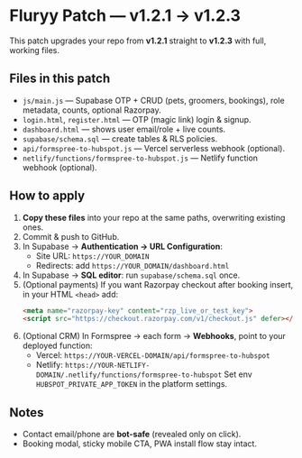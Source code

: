 # Fluryy Patch — v1.2.1 → v1.2.3

This patch upgrades your repo from **v1.2.1** straight to **v1.2.3** with full, working files.

## Files in this patch
- `js/main.js` — Supabase OTP + CRUD (pets, groomers, bookings), role metadata, counts, optional Razorpay.
- `login.html`, `register.html` — OTP (magic link) login & signup.
- `dashboard.html` — shows user email/role + live counts.
- `supabase/schema.sql` — create tables & RLS policies.
- `api/formspree-to-hubspot.js` — Vercel serverless webhook (optional).
- `netlify/functions/formspree-to-hubspot.js` — Netlify function webhook (optional).

## How to apply
1. **Copy these files** into your repo at the same paths, overwriting existing ones.
2. Commit & push to GitHub.
3. In Supabase → **Authentication → URL Configuration**:
   - Site URL: `https://YOUR_DOMAIN`
   - Redirects: add `https://YOUR_DOMAIN/dashboard.html`
4. In Supabase → **SQL editor**: run `supabase/schema.sql` once.
5. (Optional payments) If you want Razorpay checkout after booking insert, in your HTML `<head>` add:
   ```html
   <meta name="razorpay-key" content="rzp_live_or_test_key">
   <script src="https://checkout.razorpay.com/v1/checkout.js" defer></script>
   ```
6. (Optional CRM) In Formspree → each form → **Webhooks**, point to your deployed function:
   - Vercel: `https://YOUR-VERCEL-DOMAIN/api/formspree-to-hubspot`
   - Netlify: `https://YOUR-NETLIFY-DOMAIN/.netlify/functions/formspree-to-hubspot`
   Set env `HUBSPOT_PRIVATE_APP_TOKEN` in the platform settings.

## Notes
- Contact email/phone are **bot-safe** (revealed only on click).
- Booking modal, sticky mobile CTA, PWA install flow stay intact.
